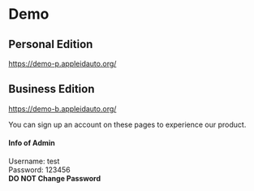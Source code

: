 # Demo

## Personal Edition

https://demo-p.appleidauto.org/

## Business Edition

https://demo-b.appleidauto.org/

You can sign up an account on these pages to experience our product.

#### Info of Admin

Username: test<br>
Password: 123456<br>
**DO NOT Change Password**
